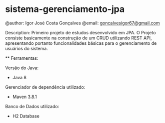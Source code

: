 # sistema-gerenciamento-jpa

@author: Igor José Costa Gonçalves
@email: goncalvesigor67@gmail.com

Description: Primeiro projeto de estudos desenvolvido em JPA.
O Projeto consiste basicamente na construção de um CRUD utilizando REST API, apresentando portanto
funcionalidades básicas para o gerenciamento de usuários do sistema.

** Ferramentas:

Versão do Java:
- Java 8

Gerenciador de dependência utilizado:
- Maven 3.8.1

Banco de Dados utilizado:
- H2 Database